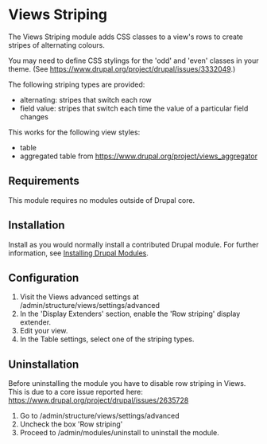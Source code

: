 # Views Striping

The Views Striping module adds CSS classes to a view's rows to create stripes
of alternating colours.

You may need to define CSS stylings for the 'odd' and 'even' classes in your
theme. (See https://www.drupal.org/project/drupal/issues/3332049.)

The following striping types are provided:

- alternating: stripes that switch each row
- field value: stripes that switch each time the value of a particular field
  changes

This works for the following view styles:

- table
- aggregated table from https://www.drupal.org/project/views_aggregator

## Requirements

This module requires no modules outside of Drupal core.

## Installation

Install as you would normally install a contributed Drupal module. For further
information, see
[Installing Drupal Modules](https://www.drupal.org/docs/extending-drupal/installing-drupal-modules).

## Configuration

1. Visit the Views advanced settings at /admin/structure/views/settings/advanced
2. In the 'Display Extenders' section, enable the 'Row striping' display
   extender.
3. Edit your view.
4. In the Table settings, select one of the striping types.

## Uninstallation

Before uninstalling the module you have to disable row striping in Views.
This is due to a core issue reported here:
https://www.drupal.org/project/drupal/issues/2635728

1. Go to /admin/structure/views/settings/advanced
2. Uncheck the box 'Row striping'
3. Proceed to /admin/modules/uninstall to uninstall the module.
